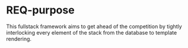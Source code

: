 # REQ-purpose

This fullstack framework aims to get ahead of the competition
by tightly interlocking every element of the stack from the database
to template rendering.

